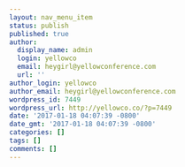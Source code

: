 ```yaml
---
layout: nav_menu_item
status: publish
published: true
author:
  display_name: admin
  login: yellowco
  email: heygirl@yellowconference.com
  url: ''
author_login: yellowco
author_email: heygirl@yellowconference.com
wordpress_id: 7449
wordpress_url: http://yellowco.co/?p=7449
date: '2017-01-18 04:07:39 -0800'
date_gmt: '2017-01-18 04:07:39 -0800'
categories: []
tags: []
comments: []
---
```



